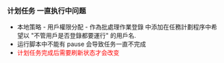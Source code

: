 ### 计划任务 一直执行中问题

- 本地策略 - 用戶權限分配 - 作為批處理作業登錄 中添加在任務計劃程序中希望以 "不管用戶是否登錄都要運行" 的用戶名.
- 运行脚本中不能有 pause 会导致任务一直不完成
- <span style="color: red">计划任务完成后需要刷新状态才会改变</span>
